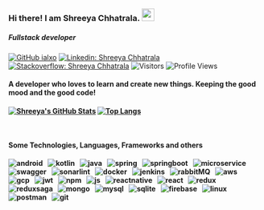### Hi there! I am Shreeya Chhatrala. <img src="https://media.giphy.com/media/hvRJCLFzcasrR4ia7z/giphy.gif" width="25px">
<h5 align="left">Fullstack developer</h5>

[![GitHub ialxo](https://img.shields.io/github/followers/ialxo?label=followers&style=social)](https://github.com/ialxo)
[![Linkedin: Shreeya Chhatrala](https://img.shields.io/badge/-Shreeya%20Chhatrala-blue?style=flat-square&logo=Linkedin&logoColor=white&link=https://www.linkedin.com/in/shreeya-chhatrala/)](https://www.linkedin.com/in/shreeya-chhatrala/)
[![Stackoverflow: Shreeya Chhatrala](https://img.shields.io/badge/-Shreeya%20Chhatrala-FE7A16?style=flat-square&logo=stack-overflow&logoColor=white&link=https://stackoverflow.com/users/5908465/shreeya-chhatrala)](https://stackoverflow.com/users/5908465/shreeya-chhatrala)
![Visitors](https://visitor-badge.glitch.me/badge?page_id=ialxo&left_color=gray&right_color=orange&style=flat-square)
![Profile Views](https://komarev.com/ghpvc/?username=ialxo&style=flat-square)

  
<h4 align="left">A developer who loves to learn and create new things. Keeping the good mood and the good code!<h4/>


[![Shreeya's GitHub Stats](https://github-readme-stats.vercel.app/api?username=ialxo&hide=issues&count_private=true&show_icons=true&theme=calm)](https://github.com/ialxo/github-readme-stats)
[![Top Langs](https://github-readme-stats.vercel.app/api/top-langs/?username=ialxo&layout=compact&theme=calm)](https://github.com/ialxo/github-readme-stats)

<br>

<h4 align="left">Some Technologies, Languages, Frameworks and others<h4/>
	
<p align="left">
	<img src="https://img.shields.io/badge/ANDROID-239120?style=for-the-badge&logo=android&logoColor=white" alt="android" />&nbsp;&nbsp;
	<img src="https://img.shields.io/badge/KOTLIN-D33286?&style=for-the-badge&logo=kotlin&logoColor=white" alt="kotlin" />&nbsp;&nbsp;
  <img src="https://img.shields.io/badge/Java-ED8B00?style=for-the-badge&logo=java&logoColor=white" alt="java" />&nbsp;&nbsp;
	<img src="https://img.shields.io/badge/Spring-6DB33F?style=for-the-badge&logo=spring&logoColor=white" alt="spring" />&nbsp;&nbsp;
  <img src="https://img.shields.io/badge/Spring_Boot-F2F4F9?style=for-the-badge&logo=spring-boot" alt="springboot" />&nbsp;&nbsp;
  <img src="https://img.shields.io/badge/Microservice-D6885A?&style=for-the-badge&logo=microservice&logoColor=white" alt="microservice" />&nbsp;&nbsp;
  <img src="https://img.shields.io/badge/Swagger-85EA2D?style=for-the-badge&logo=Swagger&logoColor=white" alt="swagger" />&nbsp;&nbsp;
  <img src="https://img.shields.io/badge/SonarLint-CB2029?style=for-the-badge&logo=sonarlint&logoColor=white" alt="sonarlint" />&nbsp;&nbsp;
  <img src="https://img.shields.io/badge/DOCKER-2391E6?&style=for-the-badge&logo=docker&logoColor=white" alt="docker" />&nbsp;&nbsp;
  <img src="https://img.shields.io/badge/Jenkins-CC3631?&style=for-the-badge&logo=jenkins&logoColor=white" alt="jenkins" />&nbsp;&nbsp;
  <img src="https://img.shields.io/badge/Rabbit_MQ-F76300?&style=for-the-badge&logo=rabbitmq&logoColor=white" alt="rabbitMQ" />&nbsp;&nbsp;
  <img src="https://img.shields.io/badge/AWS-242E3C?&style=for-the-badge&logo=amazonaws&logoColor=white" alt="aws" />&nbsp;&nbsp;
  <img src="https://img.shields.io/badge/GCP-4081EC?&style=for-the-badge&logo=gcp&logoColor=white" alt="gcp" />&nbsp;&nbsp;
  <img src="https://img.shields.io/badge/JWT-000000?style=for-the-badge&logo=JSON%20web%20tokens&logoColor=white" alt="jwt" />&nbsp;&nbsp;
  <img src="https://img.shields.io/badge/npm-CB3837?style=for-the-badge&logo=npm&logoColor=white" alt="npm" />&nbsp;&nbsp;
  <img src="https://img.shields.io/badge/JavaScript-F7DF1E?style=for-the-badge&logo=javascript&logoColor=black" alt="js" />&nbsp;&nbsp;
	<img src="https://img.shields.io/badge/react_native%20-%2320232a.svg?&style=for-the-badge&logo=react&logoColor=%2361DAFB" alt="reactnative" />&nbsp;&nbsp;
	<img src="https://img.shields.io/badge/REACT_JS-23000?&style=for-the-badge&logo=react&logoColor=white" alt="react" />&nbsp;&nbsp;
  <img src="https://img.shields.io/badge/Redux-593D88?style=for-the-badge&logo=redux&logoColor=white" alt="redux" />&nbsp;&nbsp;
  <img src="https://img.shields.io/badge/Redux%20saga-86D46B?style=for-the-badge&logo=redux%20saga&logoColor=999999" alt="reduxsaga" />&nbsp;&nbsp;
	<img src="https://img.shields.io/badge/MongoDB-%234ea94b.svg?&style=for-the-badge&logo=mongodb&logoColor=white" alt="mongo" />&nbsp;&nbsp;
	<img src="https://img.shields.io/badge/MySQL-00000F?style=for-the-badge&logo=mysql&logoColor=white" alt="mysql" />&nbsp;&nbsp;
  <img src="https://img.shields.io/badge/SQLite-07405E?style=for-the-badge&logo=sqlite&logoColor=white" alt="sqlite" />&nbsp;&nbsp;
	<img src="https://img.shields.io/badge/Firebase-ffca28?style=for-the-badge&logo=firebase&logoColor=black" alt="firebase" />&nbsp;&nbsp;
	<img src="https://img.shields.io/badge/Linux-FCC624?style=for-the-badge&logo=linux&logoColor=black" alt="linux" />&nbsp;&nbsp;
	<img src="https://img.shields.io/badge/postman-FF6C37?style=for-the-badge&logo=postman&logoColor=white" alt="postman" />&nbsp;&nbsp;
	<img src="https://img.shields.io/badge/git-F05032?style=for-the-badge&logo=git&logoColor=white" alt="git" />&nbsp;&nbsp;
</p>
<!--
**ialxo/ialxo** is a ✨ _special_ ✨ repository because its `README.md` (this file) appears on your GitHub profile.

Here are some ideas to get you started:

- 🔭 I’m currently working on ...
- 🌱 I’m currently learning ...
- 👯 I’m looking to collaborate on ...
- 🤔 I’m looking for help with ...
- 💬 Ask me about ...
- 📫 How to reach me: ...
- 😄 Pronouns: ...
- ⚡ Fun fact: ...
-->
